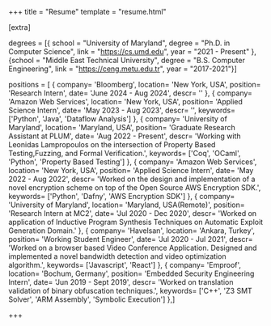 +++
title = "Resume"
template = "resume.html"

[extra]

degrees = [{ school = "University of Maryland", degree = "Ph.D. in Computer Science", link = "https://cs.umd.edu", year = "2021 - Present" }, {school = "Middle East Technical University", degree = "B.S. Computer Engineering", link = "https://ceng.metu.edu.tr", year = "2017-2021"}]

positions = [  {    company= 'Bloomberg',    location= 'New York, USA',    position= 'Research Intern',    date= 'June 2024 - Aug 2024',    descr= ''  },  {    company= 'Amazon Web Services',    location= 'New York, USA',    position= 'Applied Science Intern',    date= 'May 2023 - Aug 2023',    descr= '',    keywords= ['Python', 'Java', 'Dataflow Analysis']  },  {    company= 'University of Maryland',    location= 'Maryland, USA',    position= 'Graduate Research Assistant at PLUM',    date= 'Aug 2022 - Present',    descr= 'Working with Leonidas Lampropoulos on the intersection of Property Based Testing,Fuzzing, and Formal Verification.',    keywords= ['Coq', 'OCaml', 'Python', 'Property Based Testing']  },  {    company= 'Amazon Web Services',    location= 'New York, USA',    position= 'Applied Science Intern',    date= 'May 2022 - Aug 2022',    descr= 'Worked on the design and implementation of a novel encryption scheme on top of the Open Source AWS Encryption SDK.',    keywords= ['Python', 'Dafny', 'AWS Encryption SDK']  },  {    company= 'University of Maryland',    location= 'Maryland, USA(Remote)',    position= 'Research Intern at MC2',    date= 'Jul 2020 - Dec 2020',    descr= 'Worked on application of Inductive Program Synthesis Techniques on Automatic Exploit Generation Domain.'  },  {    company= 'Havelsan',    location= 'Ankara, Turkey',    position= 'Working Student Engineer',    date= 'Jul 2020 - Jul 2021',    descr= 'Worked on a browser based Video Conference Application. Designed and implemented a novel bandwidth detection and video optimization algorithm.',    keywords= ['Javascript', 'React']  },  {    company= 'Emproof',    location= 'Bochum, Germany',    position= 'Embedded Security Engineering Intern',    date= 'Jun 2019 - Sept 2019',    descr= 'Worked on translation validation of binary obfuscation techniques.',    keywords= ['C++', 'Z3 SMT Solver', 'ARM Assembly', 'Symbolic Execution']  },]

+++
